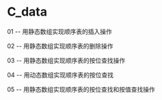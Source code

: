 # C_data
01 -- 用静态数组实现顺序表的插入操作

02 -- 用静态数组实现顺序表的删除操作

03 -- 用静态数组实现顺序表的按位查找操作 

04 -- 用动态数组实现顺序表的按位查找

05 -- 用静态数组实现顺序表的按位查找和按值查找操作
